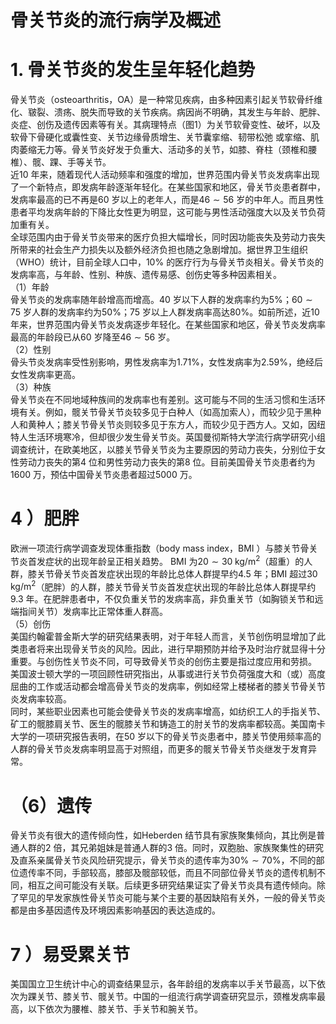 # 骨关节炎的流行病学及概述  
# 1.  骨关节炎的发生呈年轻化趋势  
骨关节炎（osteoarthritis，OA）是一种常见疾病，由多种因素引起关节软骨纤维化、皲裂、溃疡、脱失而导致的关节疾病。病因尚不明确，其发生与年龄、肥胖、炎症、创伤及遗传因素等有关。其病理特点（图1）为关节软骨变性、破坏，以及软骨下骨硬化或囊性变、关节边缘骨质增生、关节囊挛缩、韧带松弛 或挛缩、肌肉萎缩无力等。骨关节炎好发于负重大、活动多的关节，如膝、脊柱（颈椎和腰椎）、髋、踝、手等关节。  
近10 年来，随着现代人活动频率和强度的增加，世界范围内骨关节炎发病率出现了一个新特点，即发病年龄逐渐年轻化。在某些国家和地区，骨关节炎患者群中，发病率最高的已不再是60 岁以上的老年人，而是$46\sim56$ 岁的中年人。而且男性患者平均发病年龄的下降比女性更为明显，这可能与男性活动强度大以及关节负荷加重有关。  
全球范围内由于骨关节炎带来的医疗负担大幅增长，同时因功能丧失及劳动力丧失所带来的社会生产力损失以及额外经济负担也随之急剧增加。据世界卫生组织（WHO）统计，目前全球人口中，$10\%$ 的医疗行为与骨关节炎相关。骨关节炎的发病率高，与年龄、性别、种族、遗传易感、创伤史等多种因素相关。  
（1）年龄  
骨关节炎的发病率随年龄增高而增高。40 岁以下人群的发病率约为$5\%$；$60\sim75$ 岁人群的发病率约为$50\%$；75 岁以上人群发病率高达$80\%$。如前所述，近10 年来，世界范围内骨关节炎发病逐步年轻化。在某些国家和地区，骨关节炎发病率最高的年龄段已从60 岁降至$46\sim56$ 岁。  
（2）性别  
骨头节炎发病率受性别影响，男性发病率为$1.71\%$，女性发病率为$2.59\%$，绝经后女性发病率更高。  
（3）种族  
骨关节炎在不同地域种族间的发病率也有差别。这可能与不同的生活习惯和生活环境有关。例如，髋关节骨关节炎较多见于白种人（如高加索人），而较少见于黑种人和黄种人；膝关节骨关节炎则较多见于东方人，而较少见于西方人。又如，因纽特人生活环境寒冷，但却很少发生骨关节炎。英国曼彻斯特大学流行病学研究小组调查统计，在欧美地区，以膝关节骨关节炎为主要原因的劳动力丧失，分别位于女性劳动力丧失的第4 位和男性劳动力丧失的第8 位。目前美国骨关节炎患者约为1600 万，预估中国骨关节炎患者超过5000 万。  
# 4 ）肥胖  
欧洲一项流行病学调查发现体重指数（body mass index，BMI ）与膝关节骨关节炎首发症状的出现年龄呈正相关趋势。 BMI 为$20\sim30\;\mathrm{kg/m^{2}}$（超重）的人群，膝关节骨关节炎首发症状出现的年龄比总体人群提早约4.5 年；BMI 超过$30\;\mathrm{kg}/\mathrm{m}^{2}$（肥胖）的人群，膝关节骨关节炎首发症状出现的年龄比总体人群提早约9.3 年。在肥胖患者中，不仅负重关节的发病率高，非负重关节（如胸锁关节和远端指间关节）发病率比正常体重人群高。  
（5）创伤  
美国约翰霍普金斯大学的研究结果表明，对于年轻人而言，关节创伤明显增加了此类患者将来出现骨关节炎的风险。因此，进行早期预防并给予及时治疗就显得十分重要。与创伤性关节炎不同，可导致骨关节炎的创伤主要是指过度应用和劳损。  
美国波士顿大学的一项回顾性研究指出，从事或进行关节负荷强度大和（或）高度屈曲的工作或活动都会增高骨关节炎的发病率，例如经常上楼梯者的膝关节骨关节炎发病率较高。  
同时，某些职业因素也可能会使骨关节炎的发病率增高，如纺织工人的手指关节、矿工的髋膝肩关节、医生的髋膝关节和铸造工的肘关节的发病率都较高。美国南卡大学的一项研究报告表明，在50 岁以下的骨关节炎患者中，膝关节使用频率高的人群的骨关节炎发病率明显高于对照组，而更多的髋关节骨关节炎继发于发育异常。  
# （6）遗传  
骨关节炎有很大的遗传倾向性，如Heberden 结节具有家族聚集倾向，其比例是普通人群的2 倍，其兄弟姐妹是普通人群的3 倍。同时，双胞胎、家族聚集性的研究及直系亲属骨关节炎风险研究提示，骨关节炎的遗传率为$30\%\sim70\%$，不同的部位遗传率不同，手部较高，膝部及髋部较低，而且不同部位骨关节炎的遗传机制不同，相互之间可能没有关联。后续更多研究结果证实了骨关节炎具有遗传倾向。除了罕见的早发家族性骨关节炎可能与某个主要的基因缺陷有关外，一般的骨关节炎都是由多基因遗传及环境因素影响基因的表达造成的。  
# 7 ）易受累关节  
美国国立卫生统计中心的调查结果显示，各年龄组的发病率以手关节最高，以下依次为踝关节、膝关节、髋关节。中国的一组流行病学调查研究显示，颈椎发病率最高，以下依次为腰椎、膝关节、手关节和腕关节。  
